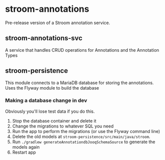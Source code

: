 # stroom-annotations
Pre-release version of a Stroom annotation service.

## stroom-annotations-svc
A service that handles CRUD operations for Annotations and the Annotation Types

## stroom-persistence
This module connects to a MariaDB database for storing the annotations. Uses the Flyway module to build the database

### Making a database change in dev
Obviously you'll lose test data if you do this.

1. Stop the database container and delete it
2. Change the migrations to whatever SQL you need
3. Run the app to perform the migrations (or use the Flyway command line)
4. Delete the old models at `stroom-persistence/src/main/java/stroom`.
5. Run `./gradlew generateAnnotationdbJooqSchemaSource` to generate the models again
6. Restart app
